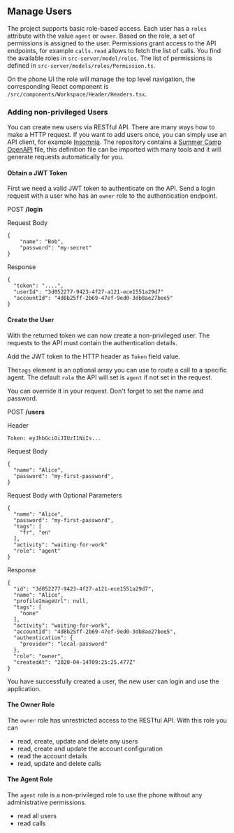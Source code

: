 ## Manage Users

The project supports basic role-based access. Each user has a `roles` attribute with the value
`agent` or `owner`. Based on the role, a set of permissions is assigned to the user. Permissions grant access to the API endpoints, for example `calls.read` allows to fetch the list of calls. You find the available roles in `src-server/model/roles`. The list of permissions is defined in `src-server/models/roles/Permission.ts`.

On the phone UI the role will manage the top level navigation, the corresponding React component is `/src/components/Workspace/Header/Headers.tsx`.

### Adding non-privileged Users

You can create new users via RESTful API. There are many ways how to make a HTTP request. If you want to add users once, you can simply use an API client, for example [Insomnia](https://insomnia.rest/). The repository contains a [Summer Camp OpenAPI](https://github.com/public-park/summer-camp/blob/master/api-summer-camp.yaml) file, this definition file can be imported with many tools and it will generate requests automatically for you.

#### Obtain a JWT Token

First we need a valid JWT token to authenticate on the API. Send a login request with a user who has an `owner` role to the authentication endpoint.

POST **<base-url>/login**

Request Body

```
{
	"name": "Bob",
	"password": "my-secret"
}
```

Response

```
{
  "token": "....",
  "userId": "3d052277-9423-4f27-a121-ece1551a29d7"
  "accountId": "4d8b25ff-2b69-47ef-9ed0-3db8ae27bee5"
}
```

#### Create the User

With the returned token we can now create a non-privileged user. The requests to the API must contain the authentication details.

Add the JWT token to the HTTP header as `Token` field value.

The`tags` element is an optional array you can use to route a call to a specific agent. The default `role` the API will set is `agent` if not set in the request.

You can override it in your request. Don't forget to set the name and password.

POST **<base-url>/users**

Header

```
Token: eyJhbGciOiJIUzI1NiIs...
```

Request Body

```
{
  "name": "Alice",
  "password": "my-first-password",
}
```

Request Body with Optional Parameters

```
{
  "name": "Alice",
  "password": "my-first-password",
  "tags": [
    "fr", "en"
  ],
  "activity": "waiting-for-work"
  "role": "agent"
}
```

Response

```
{
  "id": "3d052277-9423-4f27-a121-ece1551a29d7",
  "name": "Alice",
  "profileImageUrl": null,
  "tags": [
    "none"
  ],
  "activity": "waiting-for-work",
  "accountId": "4d8b25ff-2b69-47ef-9ed0-3db8ae27bee5",
  "authentication": {
    "provider": "local-password"
  },
  "role": "owner",
  "createdAt": "2020-04-14T09:25:25.477Z"
}
```

You have successfully created a user, the new user can login and use the application.

#### The Owner Role

The `owner` role has unrestricted access to the RESTful API. With this role you can

- read, create, update and delete any users
- read, create and update the account configuration
- read the account details
- read, update and delete calls

#### The Agent Role

The `agent` role is a non-privileged role to use the phone without any administrative permissions.

- read all users
- read calls
